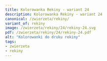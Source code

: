 ```yaml
---
title: Kolorowanka Rekiny - wariant 24
description: Kolorowanka Rekiny - wariant 24
canonical: /zwierzeta/rekiny/
variant_of: rekiny
image: /zwierzeta/rekiny/24/rekiny-24.svg
pdf: /zwierzeta/rekiny/24/rekiny-24.pdf
alt: "Kolorowanki do druku rekiny"
tags:
- zwierzeta
- rekiny
---
```

